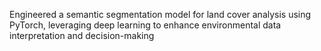 Engineered a semantic segmentation model for land cover analysis using PyTorch, leveraging deep learning to enhance 
environmental data interpretation and decision-making 
